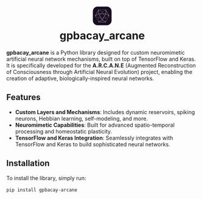 <h1>
  <div style="display: flex; flex-direction: column; vertical-align:middle; justify-content: flex-start; gap: 10px; align-items: center"><img src="assets/arcane_logo.png" alt="Arcane Logo" style="width:50px;"> gpbacay_arcane </div>
</h1>

**gpbacay_arcane** is a Python library designed for custom neuromimetic artificial neural network mechanisms, built on top of TensorFlow and Keras. It is specifically developed for the **A.R.C.A.N.E** (Augmented Reconstruction of Consciousness through Artificial Neural Evolution) project, enabling the creation of adaptive, biologically-inspired neural networks.

## Features

- **Custom Layers and Mechanisms**: Includes dynamic reservoirs, spiking neurons, Hebbian learning, self-modeling, and more.
- **Neuromimetic Capabilities**: Built for advanced spatio-temporal processing and homeostatic plasticity.
- **TensorFlow and Keras Integration**: Seamlessly integrates with TensorFlow and Keras to build sophisticated neural networks.

## Installation

To install the library, simply run:

```bash
pip install gpbacay-arcane

